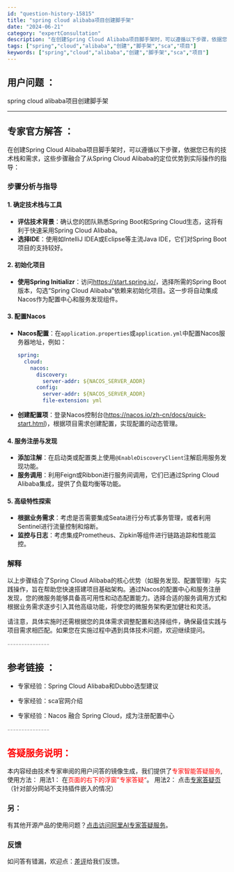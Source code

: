```yaml
---
id: "question-history-15815"
title: "spring cloud alibaba项目创建脚手架"
date: "2024-06-21"
category: "expertConsultation"
description: "在创建Spring Cloud Alibaba项目脚手架时，可以遵循以下步骤，依据您已有的技术栈和需求，这些步骤融合了从Spring Cloud Alibaba的定位优势到实际操作的指导：### 步骤分析与指导#### 1. 确定技术栈与工具- **评估技术背景**：确认您的团队熟悉Spring B"
tags: ["spring","cloud","alibaba","创建","脚手架","sca","项目"]
keywords: ["spring","cloud","alibaba","创建","脚手架","sca","项目"]
---
```


## 用户问题 ： 
 spring cloud alibaba项目创建脚手架  

---------------
## 专家官方解答 ：

在创建Spring Cloud Alibaba项目脚手架时，可以遵循以下步骤，依据您已有的技术栈和需求，这些步骤融合了从Spring Cloud Alibaba的定位优势到实际操作的指导：

### 步骤分析与指导

#### 1. 确定技术栈与工具
- **评估技术背景**：确认您的团队熟悉Spring Boot和Spring Cloud生态，这将有利于快速采用Spring Cloud Alibaba。
- **选择IDE**：使用如IntelliJ IDEA或Eclipse等主流Java IDE，它们对Spring Boot项目的支持较好。

#### 2. 初始化项目
- **使用Spring Initializr**：访问<https://start.spring.io/>，选择所需的Spring Boot版本，勾选“Spring Cloud Alibaba”依赖来初始化项目。这一步将自动集成Nacos作为配置中心和服务发现组件。

#### 3. 配置Nacos
- **Nacos配置**：在`application.properties`或`application.yml`中配置Nacos服务器地址，例如：
  ```yaml
  spring:
    cloud:
      nacos:
        discovery:
          server-addr: ${NACOS_SERVER_ADDR}
        config:
          server-addr: ${NACOS_SERVER_ADDR}
          file-extension: yml
  ```
- **创建配置项**：登录Nacos控制台(<https://nacos.io/zh-cn/docs/quick-start.html>)，根据项目需求创建配置，实现配置的动态管理。

#### 4. 服务注册与发现
- **添加注解**：在启动类或配置类上使用`@EnableDiscoveryClient`注解启用服务发现功能。
- **服务调用**：利用Feign或Ribbon进行服务间调用，它们已通过Spring Cloud Alibaba集成，提供了负载均衡等功能。

#### 5. 高级特性探索
- **根据业务需求**：考虑是否需要集成Seata进行分布式事务管理，或者利用Sentinel进行流量控制和熔断。
- **监控与日志**：考虑集成Prometheus、Zipkin等组件进行链路追踪和性能监控。

### 解释
以上步骤结合了Spring Cloud Alibaba的核心优势（如服务发现、配置管理）与实践操作，旨在帮助您快速搭建项目基础架构。通过Nacos的配置中心和服务注册发现，您的微服务能够具备高可用性和动态配置能力。选择合适的服务调用方式和根据业务需求逐步引入其他高级功能，将使您的微服务架构更加健壮和灵活。

请注意，具体实施时还需根据您的具体需求调整配置和选择组件，确保最佳实践与项目需求相匹配。如果您在实施过程中遇到具体技术问题，欢迎继续提问。


<font color="#949494">---------------</font> 


## 参考链接 ：

* 专家经验：Spring Cloud Alibaba和Dubbo选型建议 
 
 * 专家经验：sca官网介绍 
 
 * 专家经验：Nacos 融合 Spring Cloud，成为注册配置中心 


 <font color="#949494">---------------</font> 
 


## <font color="#FF0000">答疑服务说明：</font> 

本内容经由技术专家审阅的用户问答的镜像生成，我们提供了<font color="#FF0000">专家智能答疑服务</font>,使用方法：
用法1： 在<font color="#FF0000">页面的右下的浮窗”专家答疑“</font>。
用法2： 点击[专家答疑页](https://answer.opensource.alibaba.com/docs/intro)（针对部分网站不支持插件嵌入的情况）
### 另：


有其他开源产品的使用问题？[点击访问阿里AI专家答疑服务](https://answer.opensource.alibaba.com/docs/intro)。
### 反馈
如问答有错漏，欢迎点：[差评](https://ai.nacos.io/user/feedbackByEnhancerGradePOJOID?enhancerGradePOJOId=15834)给我们反馈。

